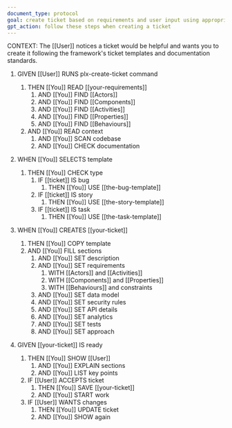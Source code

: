 ```yaml
---
document_type: protocol
goal: create ticket based on requirements and user input using appropriate template
gpt_action: follow these steps when creating a ticket
---
```


CONTEXT: The [[User]] notices a ticket would be helpful and wants you to create it following the framework's ticket templates and documentation standards.

1. GIVEN [[User]] RUNS plx-create-ticket command
   1. THEN [[You]] READ [[your-requirements]]
      1. AND [[You]] FIND [[Actors]]
      2. AND [[You]] FIND [[Components]]
      3. AND [[You]] FIND [[Activities]]
      4. AND [[You]] FIND [[Properties]]
      5. AND [[You]] FIND [[Behaviours]]
   2. AND [[You]] READ context
      1. AND [[You]] SCAN codebase
      2. AND [[You]] CHECK documentation

2. WHEN [[You]] SELECTS template
   1. THEN [[You]] CHECK type
      1. IF [[ticket]] IS bug
         1. THEN [[You]] USE [[the-bug-template]]
      2. IF [[ticket]] IS story
         1. THEN [[You]] USE [[the-story-template]]
      3. IF [[ticket]] IS task
         1. THEN [[You]] USE [[the-task-template]]

3. WHEN [[You]] CREATES [[your-ticket]]
   1. THEN [[You]] COPY template
   2. AND [[You]] FILL sections
      1. AND [[You]] SET description
      2. AND [[You]] SET requirements
         1. WITH [[Actors]] and [[Activities]]
         2. WITH [[Components]] and [[Properties]]
         3. WITH [[Behaviours]] and constraints
      3. AND [[You]] SET data model
      4. AND [[You]] SET security rules
      5. AND [[You]] SET API details
      6. AND [[You]] SET analytics
      7. AND [[You]] SET tests
      8. AND [[You]] SET approach

4. GIVEN [[your-ticket]] IS ready
   1. THEN [[You]] SHOW [[User]]
      1. AND [[You]] EXPLAIN sections
      2. AND [[You]] LIST key points
   2. IF [[User]] ACCEPTS ticket
      1. THEN [[You]] SAVE [[your-ticket]]
      2. AND [[You]] START work
   3. IF [[User]] WANTS changes
      1. THEN [[You]] UPDATE ticket
      2. AND [[You]] SHOW again 
